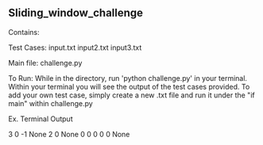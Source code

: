 Sliding_window_challenge
-----------

Contains: 

Test Cases: 
input.txt
input2.txt
input3.txt

Main file:
challenge.py

To Run: 
While in the directory, run 'python challenge.py' in your terminal. Within your terminal you will see the output of the test cases provided. To add your own test case, simply create a new .txt file and run it under the "if main" within challenge.py

Ex. Terminal Output

3
0
-1
None
2
0
None
0
0
0
0
0
None
